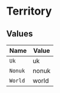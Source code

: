 # Territory


## Values

| Name    | Value   |
| ------- | ------- |
| `Uk`    | uk      |
| `Nonuk` | nonuk   |
| `World` | world   |